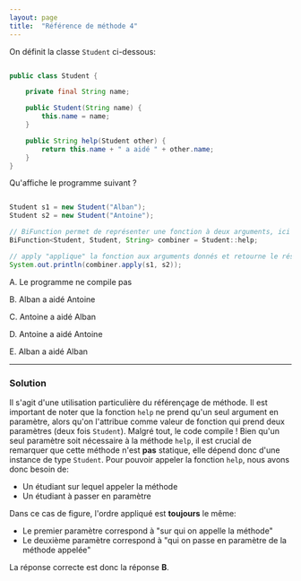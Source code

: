 ```yaml
---
layout: page
title:  "Référence de méthode 4"
---
```


On définit la classe `Student` ci-dessous:
```java

public class Student {

    private final String name;

    public Student(String name) {
        this.name = name;
    }

    public String help(Student other) {
        return this.name + " a aidé " + other.name;
    }
}
```
Qu'affiche le programme suivant ?

```java

Student s1 = new Student("Alban");
Student s2 = new Student("Antoine");

// BiFunction permet de représenter une fonction à deux arguments, ici une fonction (Student, Student) => String
BiFunction<Student, Student, String> combiner = Student::help; 

// apply "applique" la fonction aux arguments donnés et retourne le résultat
System.out.println(combiner.apply(s1, s2));

```

A. Le programme ne compile pas

B. Alban a aidé Antoine

C. Antoine a aidé Alban

D. Antoine a aidé Antoine

E. Alban a aidé Alban

***

### Solution


Il s'agit d'une utilisation particulière du référençage de méthode. Il est important de noter que la fonction `help` ne prend qu'un seul argument en paramètre, alors qu'on l'attribue comme valeur de fonction qui prend deux paramètres (deux fois `Student`). Malgré tout, le code compile ! Bien qu'un seul paramètre soit nécessaire à la méthode `help`, il est crucial de remarquer que cette méthode n'est **pas** statique, elle dépend donc d'une instance de type `Student`. Pour pouvoir appeler la fonction `help`, nous avons donc besoin de:
- Un étudiant sur lequel appeler la méthode
- Un étudiant à passer en paramètre

Dans ce cas de figure, l'ordre appliqué est **toujours** le même:
- Le premier paramètre correspond à "sur qui on appelle la méthode"
- Le deuxième paramètre correspond à "qui on passe en paramètre de la méthode appelée"

La réponse correcte est donc la réponse **B**.
